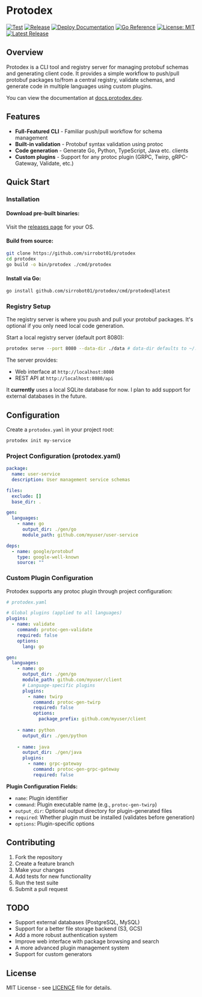 # Protodex

[![Test](https://github.com/sirrobot01/protodex/actions/workflows/test.yml/badge.svg)](https://github.com/sirrobot01/protodex/actions/workflows/test.yml)
[![Release](https://github.com/sirrobot01/protodex/actions/workflows/release.yml/badge.svg)](https://github.com/sirrobot01/protodex/actions/workflows/release.yml)
[![Deploy Documentation](https://github.com/sirrobot01/protodex/actions/workflows/docs.yml/badge.svg)](https://github.com/sirrobot01/protodex/actions/workflows/docs.yml)
[![Go Reference](https://pkg.go.dev/badge/github.com/sirrobot01/protodex.svg)](https://pkg.go.dev/github.com/sirrobot01/protodex)
[![License: MIT](https://img.shields.io/badge/License-MIT-yellow.svg)](https://opensource.org/licenses/MIT)
[![Latest Release](https://img.shields.io/github/v/release/sirrobot01/protodex)](https://github.com/sirrobot01/protodex/releases)


## Overview

Protodex is a CLI tool and registry server for managing protobuf schemas and generating client code. It provides a simple workflow to push/pull protobuf packages to/from a central registry, validate schemas, and generate code in multiple languages using custom plugins.

You can view the documentation at [docs.protodex.dev](https://docs.protodex.dev).

## Features

- **Full-Featured CLI** - Familiar push/pull workflow for schema management
- **Built-in validation** - Protobuf syntax validation using protoc
- **Code generation** - Generate Go, Python, TypeScript, Java etc. clients
- **Custom plugins** - Support for any protoc plugin (GRPC, Twirp, gRPC-Gateway, Validate, etc.)

## Quick Start

### Installation

#### Download pre-built binaries:

Visit the [releases page](https://github.com/sirrobot01/protodex/releases) for your OS.


#### Build from source:
```bash
git clone https://github.com/sirrobot01/protodex
cd protodex
go build -o bin/protodex ./cmd/protodex
```

#### Install via Go:
```bash
go install github.com/sirrobot01/protodex/cmd/protodex@latest
```


### Registry Setup

The registry server is where you push and pull your protobuf packages. It's optional if you only need local code generation.

Start a local registry server (default port 8080):

```bash
protodex serve --port 8080 --data-dir ./data # data-dir defaults to ~/.protodex/data
```
The server provides:

- Web interface at `http://localhost:8080`
- REST API at `http://localhost:8080/api`

It **currently** uses a local SQLite database for now. I plan to add support for external databases in the future.

## Configuration

Create a `protodex.yaml` in your project root:

```bash
protodex init my-service
```

### Project Configuration (protodex.yaml)
```yaml
package:
  name: user-service
  description: User management service schemas

files:
  exclude: []
  base_dir: .

gen:
  languages:
    - name: go
      output_dir: ./gen/go
      module_path: github.com/myuser/user-service

deps:
  - name: google/protobuf
    type: google-well-known
    source: ""
```

### Custom Plugin Configuration

Protodex supports any protoc plugin through project configuration:

```yaml
# protodex.yaml

# Global plugins (applied to all languages)
plugins:
  - name: validate
    command: protoc-gen-validate
    required: false
    options:
      lang: go

gen:
  languages:
    - name: go
      output_dir: ./gen/go
      module_path: github.com/myuser/client
      # Language-specific plugins
      plugins:
        - name: twirp
          command: protoc-gen-twirp
          required: false
          options:
            package_prefix: github.com/myuser/client
    
    - name: python
      output_dir: ./gen/python
      
    - name: java
      output_dir: ./gen/java
      plugins:
        - name: grpc-gateway
          command: protoc-gen-grpc-gateway
          required: false
```

**Plugin Configuration Fields:**
- `name`: Plugin identifier
- `command`: Plugin executable name (e.g., `protoc-gen-twirp`)
- `output_dir`: Optional output directory for plugin-generated files
- `required`: Whether plugin must be installed (validates before generation)
- `options`: Plugin-specific options

## Contributing

1. Fork the repository
2. Create a feature branch
3. Make your changes
4. Add tests for new functionality
5. Run the test suite
6. Submit a pull request


## TODO

- Support external databases (PostgreSQL, MySQL)
- Support for a better file storage backend (S3, GCS)
- Add a more robust authentication system
- Improve web interface with package browsing and search
- A more advanced plugin management system
- Support for custom generators

## License

MIT License - see [LICENCE](LICENCE) file for details.